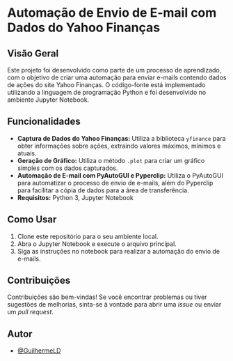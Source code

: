 # Automação de Envio de E-mail com Dados do Yahoo Finanças

## Visão Geral
Este projeto foi desenvolvido como parte de um processo de aprendizado, com o objetivo de criar uma automação para enviar e-mails contendo dados de ações do site Yahoo Finanças. O código-fonte está implementado utilizando a linguagem de programação Python e foi desenvolvido no ambiente Jupyter Notebook.

## Funcionalidades
- **Captura de Dados do Yahoo Finanças:** Utiliza a biblioteca `yfinance` para obter informações sobre ações, extraindo valores máximos, mínimos e atuais.
- **Geração de Gráfico:** Utiliza o método `.plot` para criar um gráfico simples com os dados capturados.
- **Automação de E-mail com PyAutoGUI e Pyperclip:** Utiliza o PyAutoGUI para automatizar o processo de envio de e-mails, além do Pyperclip para facilitar a cópia de dados para a área de transferência.
- **Requisitos:** Python 3, Jupyter Notebook

## Como Usar
1. Clone este repositório para o seu ambiente local.
2. Abra o Jupyter Notebook e execute o arquivo principal.
3. Siga as instruções no notebook para realizar a automação do envio de e-mails.

## Contribuições
Contribuições são bem-vindas! Se você encontrar problemas ou tiver sugestões de melhorias, sinta-se à vontade para abrir uma *issue* ou enviar um *pull request*.

## Autor
- [@GuilhermeLD](https://github.com/GuilhermeLD)
